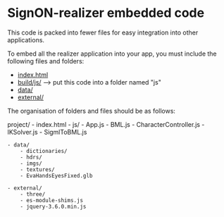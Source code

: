 # SignON-realizer embedded code

This code is packed into fewer files for easy integration into other applications.

To embed all the realizer application into your app, you must include the following files and folders:

- [index.html]('SignON-realizer/index.html')
- [build/js/]('js') --> put this code into a folder named "js"
- [data/]('SignON-realizer/data)
- [external/]('SignON-realizer/external')

The organisation of folders and files should be as follows:

project/
    - index.html
    - js/
        - App.js
        - BML.js
        - CharacterController.js
        - IKSolver.js
        - SigmlToBML.js

    - data/
        - dictionaries/
        - hdrs/
        - imgs/
        - textures/
        - EvaHandsEyesFixed.glb

    - external/ 
        - three/
        - es-module-shims.js
        - jquery-3.6.0.min.js
